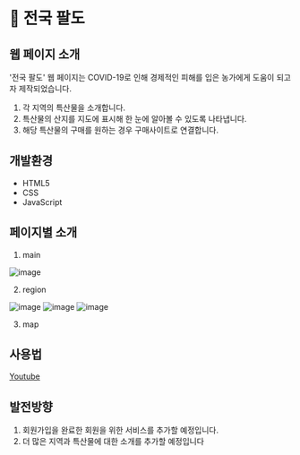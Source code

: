 # 🌄 전국 팔도
## 웹 페이지 소개
'전국 팔도' 웹 페이지는 COVID-19로 인해 경제적인 피해를 입은 농가에게 도움이 되고자 제작되었습니다.
1. 각 지역의 특산물을 소개합니다.
2. 특산물의 산지를 지도에 표시해 한 눈에 알아볼 수 있도록 나타냅니다.
3. 해당 특산물의 구매를 원하는 경우 구매사이트로 연결합니다.
  
## 개발환경
+ HTML5
+ CSS
+ JavaScript

## 페이지별 소개
1. main

![image](https://user-images.githubusercontent.com/77602511/104889242-419fb080-59b1-11eb-82c7-d50cd470c9b8.png)

2. region

![image](https://user-images.githubusercontent.com/77602511/104889342-6bf16e00-59b1-11eb-991d-a6a73d8ef74c.png)
![image](https://user-images.githubusercontent.com/77602511/104889371-7875c680-59b1-11eb-8092-033095330a62.png)
![image](https://user-images.githubusercontent.com/77602511/104889411-89bed300-59b1-11eb-9549-9e95cf2e9cd6.png)

3. map


## 사용법
[Youtube](https://youtu.be/PqijLqAbicc)

## 발전방향
1. 회원가입을 완료한 회원을 위한 서비스를 추가할 예정입니다.
2. 더 많은 지역과 특산물에 대한 소개를 추가할 예정입니다
